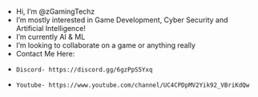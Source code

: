 - Hi, I’m @zGamingTechz
- I’m mostly interested in Game Development, Cyber Security and Artificial Intelligence!
- I’m currently AI & ML
- I’m looking to collaborate on a game or anything really
- Contact Me Here:
-     Discord- https://discord.gg/6gzPpS5Yxq
-     Youtube- https://www.youtube.com/channel/UC4CPDpMV2Yik92_VBriKdQw

<!---
zGamingTechz/zGamingTechz is a ✨ special ✨ repository because its `README.md` (this file) appears on your GitHub profile.
You can click the Preview link to take a look at your changes.
--->
